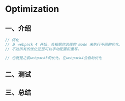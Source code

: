 # Optimization

## 一、介绍
```js
// 优化
// 从 webpack 4 开始，会根据你选择的 mode 来执行不同的优化， 
// 不过所有的优化还是可以手动配置和重写。

// 也就是之前webpack3的优化，在webpack4会自动优化
```
## 二、测试

## 三、总结
